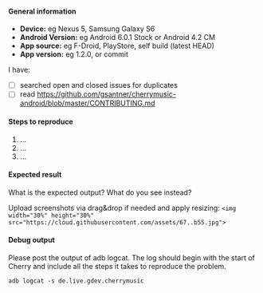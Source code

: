 #### General information

* **Device:** eg Nexus 5, Samsung Galaxy S6
* **Android Version:** eg Android 6.0.1 Stock or Android 4.2 CM
* **App source:** eg F-Droid, PlayStore, self build (latest HEAD)
* **App version:** eg 1.2.0, or commit


I have:
- [ ] searched open and closed issues for duplicates
- [ ] read <https://github.com/gsantner/cherrymusic-android/blob/master/CONTRIBUTING.md>

#### Steps to reproduce

1. …
2. …
3. …


#### Expected result

What is the expected output? What do you see instead?

Upload screenshots via drag&drop if needed and apply resizing:
`<img width="30%" height="30%" src="https://cloud.githubusercontent.com/assets/67..b55.jpg">`


#### Debug output

Please post the output of adb logcat. The log should begin with the start of Cherry and include all the steps it takes to reproduce the problem.

````
adb logcat -s de.live.gdev.cherrymusic
````
